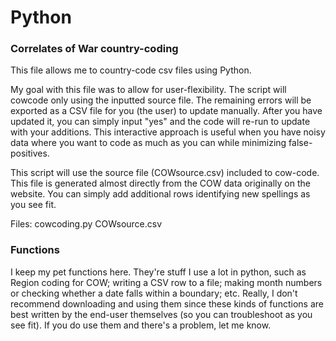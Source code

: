 # Python

### Correlates of War country-coding

This file allows me to country-code csv files using Python.

My goal with this file was to allow for user-flexibility. The script will cowcode only using the inputted source file. The remaining errors will be exported as a CSV file for you (the user) to update manually. After you have updated it, you can simply input "yes" and the code will re-run to update with your additions. This interactive approach is useful when you have noisy data where you want to code as much as you can while minimizing false-positives. 

This script will use the source file (COWsource.csv) included to cow-code. This file is generated almost directly from the COW data originally on the website. You can simply add additional rows identifying new spellings as you see fit.

Files:
	cowcoding.py
	COWsource.csv

### Functions

I keep my pet functions here. They're stuff I use a lot in python, such as Region coding for COW; writing a CSV row to a file; making month numbers or checking whether a date falls within a boundary; etc. Really, I don't recommend downloading and using them since these kinds of functions are best written by the end-user themselves (so you can troubleshoot as you see fit). If you do use them and there's a problem, let me know.

